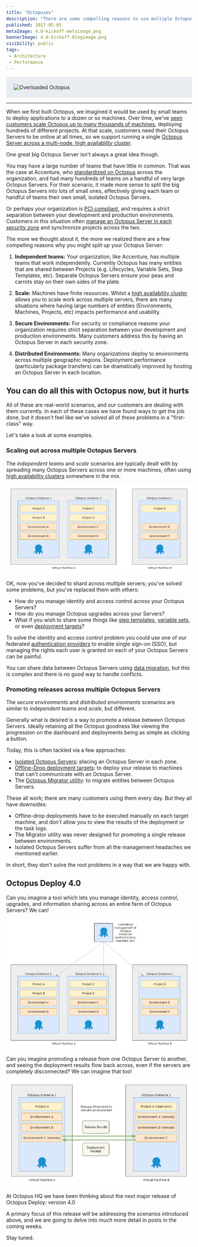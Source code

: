 ```yaml
---
title: "Octopuses"
description: "There are some compelling reasons to use multiple Octopus Servers.  In Octopus Deploy 4.0 we want to add first-class support for these scenarios." 
published: 2017-05-05
metaImage: 4.0-kickoff-metaimage.png 
bannerImage: 4.0-kickoff-blogimage.png
visibility: public
tags:
 - Architecture
 - Performance
---
```


<div style="background-color:#e9edf2;">
<img style="display:block; margin: 0 auto; padding: 20px 0 20px 20px;" alt="Overloaded Octopus" src="https://i.octopus.com/blog/2017-05/4.0-kickoff-blogimage.png"  />
</div>

---
When we first built Octopus, we imagined it would be used by small teams to deploy applications to a dozen or so machines.  Over time, we've [seen customers scale Octopus up to many thousands of machines](https://octopus.com/blog/octostats), deploying hundreds of different projects.  At that scale, customers need their Octopus Servers to be online at all times, so we support running a single [Octopus Server across a multi-node, high availability cluster](https://octopus.com/high-availability).

One great big Octopus Server isn't always a great idea though.

You may have a large number of teams that have little in common. That was the case at Accenture, who [standardized on Octopus](https://channel9.msdn.com/Shows/ANZMVP/Updating-Octopus-Deploy-at-Accenture-with-Jim-Szubryt-and-Damian-Brady) across the organization, and had many hundreds of teams on a handful of very large Octopus Servers. For their scenario, it made more sense to split the big Octopus Servers into lots of small ones, effectively giving each team or handful of teams their own small, isolated Octopus Servers.

Or perhaps your organization is [PCI compliant](https://octopus.com/docs/reference/pci-compliance-and-octopus-deploy), and requires a strict separation between your development and production environments. Customers in this situation often [manage an Octopus Server in each security zone](https://octopus.com/docs/patterns/isolated-octopus-deploy-servers) and synchronize projects across the two.

The more we thought about it, the more we realized there are a few compelling reasons why you might split up your Octopus Server:

1. **Independent teams:** Your organization, like Accenture, has multiple teams that work independently. Currently Octopus has many entities that are shared between Projects (e.g. Lifecycles, Variable Sets, Step Templates, etc). Separate Octopus Servers ensure your peas and carrots stay on their own sides of the plate.

1. **Scale:** Machines have finite resources. Whilst a [high availability cluster](https://octopus.com/high-availability) allows you to scale work across multiple servers, there are many situations where having large numbers of entities (Environments, Machines, Projects, etc) impacts performance and usability.

1. **Secure Environments:** For security or compliance reasons your organization requires strict separation between your development and production environments. Many customers address this by having an Octopus Server in each security zone.

1. **Distributed Environments:** Many organizations deploy to environments across multiple geographic regions. Deployment performance (particularly package transfers) can be dramatically improved by hosting an Octopus Server in each location.

## You can do all this with Octopus now, but it hurts

All of these are real-world scenarios, and our customers are dealing with them currently. In each of these cases we have found ways to get the job done, but it doesn't feel like we've solved all of these problems in a "first-class" way.

Let's take a look at some examples.

### Scaling out across multiple Octopus Servers

The _independent teams_ and _scale_ scenarios are typically dealt with by spreading many Octopus Servers across one or more machines, often using [high availability clusters](https://octopus.com/docs/administration/high-availability) somewhere in the mix.

![Isolated Octopus Servers](octopus-instances-isolated.png "width=500")

OK, now you've decided to shard across multiple servers; you've solved some problems, but you've replaced them with others: 
- How do you manage identity and access control across your Octopus Servers? 
- How do you manage Octopus upgrades across your Servers? 
- What if you wish to share some things like [step templates](https://octopus.com/docs/deploying-applications/step-templates), [variable sets](https://octopus.com/docs/deploying-applications/variables/library-variable-sets), or even [deployment targets](https://octopus.com/docs/deployment-targets)?

To solve the identity and access control problem you could use one of our federated [authentication providers](https://octopus.com/docs/administration/authentication-providers) to enable single sign-on (SSO), but managing the rights each user is granted on each of your Octopus Servers can be painful.

You can share data between Octopus Servers using [data migration](https://octopus.com/docs/administration/data-migration), but this is complex and there is no good way to handle conflicts.

### Promoting releases across multiple Octopus Servers

The _secure environments_ and _distributed environments_ scenarios are similar to _independent teams_ and _scale_, but different.

Generally what is desired is a way to promote a release between Octopus Servers. Ideally retaining all the Octopus goodness like viewing the progression on the dashboard and deployments being as simple as clicking a button.

Today, this is often tackled via a few approaches:

- [Isolated Octopus Servers](https://octopus.com/docs/patterns/isolated-octopus-deploy-servers): placing an Octopus Server in each zone.
- [Offline-Drop deployment targets](https://octopus.com/docs/deployment-targets/offline-package-drop): to deploy your release to machines that can't communicate with an Octopus Server.
- The [Octopus Migrator utility](https://octopus.com/docs/api-and-integration/octopus.migrator.exe-command-line): to migrate entities between Octopus Servers.

These all work; there are many customers using them every day. But they all have downsides:

- Offline-drop deployments have to be executed manually on each target machine, and don't allow you to view the results of the deployment or the task logs.
- The Migrator utility was never designed for promoting a single release between environments.
- Isolated Octopus Servers suffer from all the management headaches we mentioned earlier.

In short, they don't solve the root problems in a way that we are happy with.

## Octopus Deploy 4.0 

Can you imagine a tool which lets you manage identity, access control, upgrades, and information sharing across an entire farm of Octopus Servers? We can!

![Octopus Data Center Manager](octopus-instances-odcm.png "width=500")

Can you imagine promoting a release from one Octopus Server to another, and seeing the deployment results flow back across, even if the servers are completely disconnected? We can imagine that too!

![Octopus Remote Release Promotions](octopus-instances-promoting-releases.png "width=500")

At Octopus HQ we have been thinking about the next major release of Octopus Deploy: version 4.0

A primary focus of this release will be addressing the scenarios introduced above, and we are going to delve into _much_ more detail in posts in the coming weeks.

Stay tuned.


